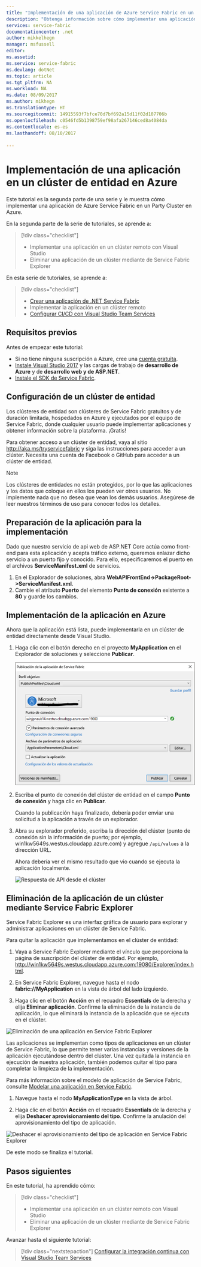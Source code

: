 ```yaml
---
title: "Implementación de una aplicación de Azure Service Fabric en un clúster de entidad | Microsoft Docs"
description: "Obtenga información sobre cómo implementar una aplicación en un clúster de entidad."
services: service-fabric
documentationcenter: .net
author: mikkelhegn
manager: msfussell
editor: 
ms.assetid: 
ms.service: service-fabric
ms.devlang: dotNet
ms.topic: article
ms.tgt_pltfrm: NA
ms.workload: NA
ms.date: 08/09/2017
ms.author: mikhegn
ms.translationtype: HT
ms.sourcegitcommit: 14915593f7bfce70d7bf692a15d11f02d107706b
ms.openlocfilehash: c0546fd5b1398759ef98afa267146ced8a4084da
ms.contentlocale: es-es
ms.lasthandoff: 08/10/2017

---
```


# <a name="deploy-an-application-to-a-party-cluster-in-azure"></a>Implementación de una aplicación en un clúster de entidad en Azure
Este tutorial es la segunda parte de una serie y le muestra cómo implementar una aplicación de Azure Service Fabric en un Party Cluster en Azure.

En la segunda parte de la serie de tutoriales, se aprende a:
> [!div class="checklist"]
> * Implementar una aplicación en un clúster remoto con Visual Studio
> * Eliminar una aplicación de un clúster mediante de Service Fabric Explorer

En esta serie de tutoriales, se aprende a:
> [!div class="checklist"]
> * [Crear una aplicación de .NET Service Fabric](service-fabric-tutorial-create-dotnet-app.md)
> * Implementar la aplicación en un clúster remoto
> * [Configurar CI/CD con Visual Studio Team Services](service-fabric-tutorial-deploy-app-with-cicd-vsts.md)

## <a name="prerequisites"></a>Requisitos previos
Antes de empezar este tutorial:
- Si no tiene ninguna suscripción a Azure, cree una [cuenta gratuita](https://azure.microsoft.com/free/?WT.mc_id=A261C142F).
- [Instale Visual Studio 2017](https://www.visualstudio.com/) y las cargas de trabajo de **desarrollo de Azure** y de **desarrollo web y de ASP.NET**.
- [Instale el SDK de Service Fabric](service-fabric-get-started.md).

## <a name="set-up-a-party-cluster"></a>Configuración de un clúster de entidad
Los clústeres de entidad son clústeres de Service Fabric gratuitos y de duración limitada, hospedados en Azure y ejecutados por el equipo de Service Fabric, donde cualquier usuario puede implementar aplicaciones y obtener información sobre la plataforma. ¡Gratis!

Para obtener acceso a un clúster de entidad, vaya al sitio http://aka.ms/tryservicefabric y siga las instrucciones para acceder a un clúster. Necesita una cuenta de Facebook o GitHub para acceder a un clúster de entidad.

> [!NOTE]
> Los clústeres de entidades no están protegidos, por lo que las aplicaciones y los datos que coloque en ellos los pueden ver otros usuarios. No implemente nada que no desea que vean los demás usuarios. Asegúrese de leer nuestros términos de uso para conocer todos los detalles.

## <a name="make-your-application-ready-for-deployment"></a>Preparación de la aplicación para la implementación
Dado que nuestro servicio de api web de ASP.NET Core actúa como front-end para esta aplicación y acepta tráfico externo, queremos enlazar dicho servicio a un puerto fijo y conocido. Para ello, especificaremos el puerto en el archivos **ServiceManifest.xml** de servicios.

1. En el Explorador de soluciones, abra **WebAPIFrontEnd->PackageRoot->ServiceManifest.xml**.
2. Cambie el atributo **Puerto** del elemento **Punto de conexión** existente a **80** y guarde los cambios.

## <a name="deploy-the-app-to-the-azure"></a>Implementación de la aplicación en Azure
Ahora que la aplicación está lista, puede implementarla en un clúster de entidad directamente desde Visual Studio.

1. Haga clic con el botón derecho en el proyecto **MyApplication** en el Explorador de soluciones y seleccione **Publicar**.

    ![Cuadro de diálogo de publicación](./media/service-fabric-tutorial-deploy-app-to-party-cluster/publish-app.png)

2. Escriba el punto de conexión del clúster de entidad en el campo **Punto de conexión** y haga clic en **Publicar**.

    Cuando la publicación haya finalizado, debería poder enviar una solicitud a la aplicación a través de un explorador.

3. Abra su explorador preferido, escriba la dirección del clúster (punto de conexión sin la información de puerto; por ejemplo, win1kw5649s.westus.cloudapp.azure.com) y agregue `/api/values` a la dirección URL.

    Ahora debería ver el mismo resultado que vio cuando se ejecuta la aplicación localmente.

    ![Respuesta de API desde el clúster](./media/service-fabric-tutorial-deploy-app-to-party-cluster/response-from-cluster.png)

## <a name="remove-the-application-from-a-cluster-using-service-fabric-explorer"></a>Eliminación de la aplicación de un clúster mediante Service Fabric Explorer
Service Fabric Explorer es una interfaz gráfica de usuario para explorar y administrar aplicaciones en un clúster de Service Fabric.

Para quitar la aplicación que implementamos en el clúster de entidad:

1. Vaya a Service Fabric Explorer mediante el vínculo que proporciona la página de suscripción del clúster de entidad. Por ejemplo, http://win1kw5649s.westus.cloudapp.azure.com:19080/Explorer/index.html.

2. En Service Fabric Explorer, navegue hasta el nodo **fabric://MyApplication** en la vista de árbol del lado izquierdo.

3. Haga clic en el botón **Acción** en el recuadro **Essentials** de la derecha y elija **Eliminar aplicación**. Confirme la eliminación de la instancia de aplicación, lo que eliminará la instancia de la aplicación que se ejecuta en el clúster.

![Eliminación de una aplicación en Service Fabric Explorer](./media/service-fabric-tutorial-deploy-app-to-party-cluster/delete-application.png)

Las aplicaciones se implementan como tipos de aplicaciones en un clúster de Service Fabric, lo que permite tener varias instancias y versiones de la aplicación ejecutándose dentro del clúster. Una vez quitada la instancia en ejecución de nuestra aplicación, también podemos quitar el tipo para completar la limpieza de la implementación.

Para más información sobre el modelo de aplicación de Service Fabric, consulte [Modelar una aplicación en Service Fabric](service-fabric-application-model.md).

1. Navegue hasta el nodo **MyApplicationType** en la vista de árbol.

2. Haga clic en el botón **Acción** en el recuadro **Essentials** de la derecha y elija **Deshacer aprovisionamiento del tipo**. Confirme la anulación del aprovisionamiento del tipo de aplicación.

![Deshacer el aprovisionamiento del tipo de aplicación en Service Fabric Explorer](./media/service-fabric-tutorial-deploy-app-to-party-cluster/unprovision-type.png)

De este modo se finaliza el tutorial.

## <a name="next-steps"></a>Pasos siguientes
En este tutorial, ha aprendido cómo:

> [!div class="checklist"]
> * Implementar una aplicación en un clúster remoto con Visual Studio
> * Eliminar una aplicación de un clúster mediante de Service Fabric Explorer

Avanzar hasta el siguiente tutorial:
> [!div class="nextstepaction"]
> [Configurar la integración continua con Visual Studio Team Services](service-fabric-tutorial-deploy-app-with-cicd-vsts.md)
